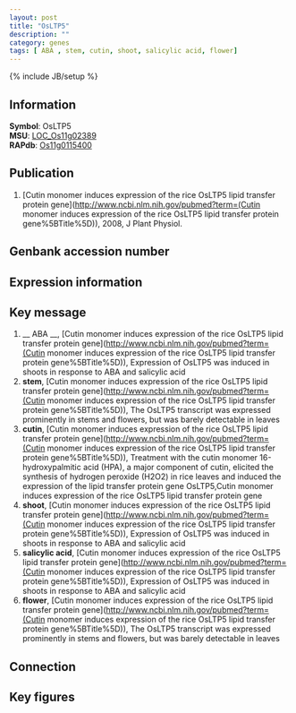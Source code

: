 ```yaml
---
layout: post
title: "OsLTP5"
description: ""
category: genes
tags: [ ABA , stem, cutin, shoot, salicylic acid, flower]
---
```

{% include JB/setup %}

## Information
__Symbol__: OsLTP5  
__MSU__: [LOC_Os11g02389](http://rice.plantbiology.msu.edu/cgi-bin/ORF_infopage.cgi?orf=LOC_Os11g02389)  
__RAPdb__: [Os11g0115400](http://rapdb.dna.affrc.go.jp/viewer/gbrowse_details/irgsp1?name=Os11g0115400)  

## Publication
1. [Cutin monomer induces expression of the rice OsLTP5 lipid transfer protein gene](http://www.ncbi.nlm.nih.gov/pubmed?term=(Cutin monomer induces expression of the rice OsLTP5 lipid transfer protein gene%5BTitle%5D)), 2008, J Plant Physiol.

## Genbank accession number

## Expression information

## Key message
1. __ ABA __, [Cutin monomer induces expression of the rice OsLTP5 lipid transfer protein gene](http://www.ncbi.nlm.nih.gov/pubmed?term=(Cutin monomer induces expression of the rice OsLTP5 lipid transfer protein gene%5BTitle%5D)),  Expression of OsLTP5 was induced in shoots in response to ABA and salicylic acid
2. __stem__, [Cutin monomer induces expression of the rice OsLTP5 lipid transfer protein gene](http://www.ncbi.nlm.nih.gov/pubmed?term=(Cutin monomer induces expression of the rice OsLTP5 lipid transfer protein gene%5BTitle%5D)),  The OsLTP5 transcript was expressed prominently in stems and flowers, but was barely detectable in leaves
3. __cutin__, [Cutin monomer induces expression of the rice OsLTP5 lipid transfer protein gene](http://www.ncbi.nlm.nih.gov/pubmed?term=(Cutin monomer induces expression of the rice OsLTP5 lipid transfer protein gene%5BTitle%5D)), Treatment with the cutin monomer 16-hydroxypalmitic acid (HPA), a major component of cutin, elicited the synthesis of hydrogen peroxide (H2O2) in rice leaves and induced the expression of the lipid transfer protein gene OsLTP5,Cutin monomer induces expression of the rice OsLTP5 lipid transfer protein gene
4. __shoot__, [Cutin monomer induces expression of the rice OsLTP5 lipid transfer protein gene](http://www.ncbi.nlm.nih.gov/pubmed?term=(Cutin monomer induces expression of the rice OsLTP5 lipid transfer protein gene%5BTitle%5D)),  Expression of OsLTP5 was induced in shoots in response to ABA and salicylic acid
5. __salicylic acid__, [Cutin monomer induces expression of the rice OsLTP5 lipid transfer protein gene](http://www.ncbi.nlm.nih.gov/pubmed?term=(Cutin monomer induces expression of the rice OsLTP5 lipid transfer protein gene%5BTitle%5D)),  Expression of OsLTP5 was induced in shoots in response to ABA and salicylic acid
6. __flower__, [Cutin monomer induces expression of the rice OsLTP5 lipid transfer protein gene](http://www.ncbi.nlm.nih.gov/pubmed?term=(Cutin monomer induces expression of the rice OsLTP5 lipid transfer protein gene%5BTitle%5D)),  The OsLTP5 transcript was expressed prominently in stems and flowers, but was barely detectable in leaves

## Connection

## Key figures


